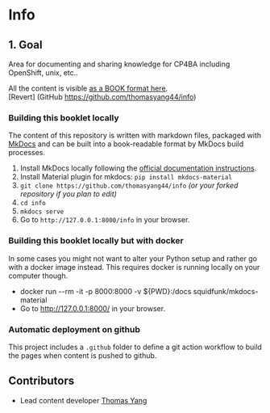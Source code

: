 # Info

## 1. Goal
Area for documenting and sharing knowledge for CP4BA including OpenShift, unix, etc..


All the content is visible [as a BOOK format here](https://thomasyang44.github.io/info/).  
[Revert] (GitHub https://github.com/thomasyang44/info)

### Building this booklet locally

The content of this repository is written with markdown files, packaged with [MkDocs](https://www.mkdocs.org/) and can be built into a book-readable format by MkDocs build processes.

1. Install MkDocs locally following the [official documentation instructions](https://www.mkdocs.org/#installation).
1. Install Material plugin for mkdocs:  `pip install mkdocs-material`
2. `git clone https://github.com/thomasyang44/info` _(or your forked repository if you plan to edit)_
3. `cd info`
4. `mkdocs serve`
5. Go to `http://127.0.0.1:8000/info` in your browser.

### Building this booklet locally but with docker

In some cases you might not want to alter your Python setup and rather go with a docker image instead. This requires docker is running locally on your computer though.

* docker run --rm -it -p 8000:8000 -v ${PWD}:/docs squidfunk/mkdocs-material
* Go to http://127.0.0.1:8000/ in your browser.


### Automatic deployment on github

This project includes a `.github` folder to define a git action workflow to build the pages when content is pushed to github.

## Contributors
* Lead content developer [Thomas Yang](https://www.linkedin.com/in/thomasyang44/)
